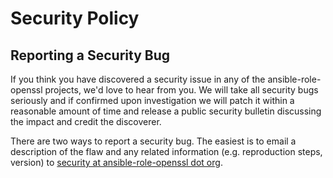 # Security Policy

## Reporting a Security Bug

If you think you have discovered a security issue in any of the ansible-role-openssl projects, we'd love to hear from you. We will take all security bugs seriously and if confirmed upon investigation we will patch it within a reasonable amount of time and release a public security bulletin discussing the impact and credit the discoverer.

There are two ways to report a security bug. The easiest is to email a description of the flaw and any related information (e.g. reproduction steps, version) to [security at ansible-role-openssl dot org](mailto:security@hadenlabs.com).
